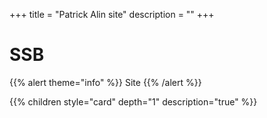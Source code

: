 +++
title = "Patrick Alin site"
description = ""
+++

# SSB

{{% alert theme="info" %}} Site {{% /alert %}}

{{% children style="card" depth="1"  description="true" %}}
